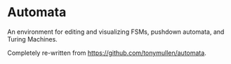# Automata

An environment for editing and visualizing FSMs, pushdown automata, and Turing Machines.

Completely re-written from https://github.com/tonymullen/automata.
